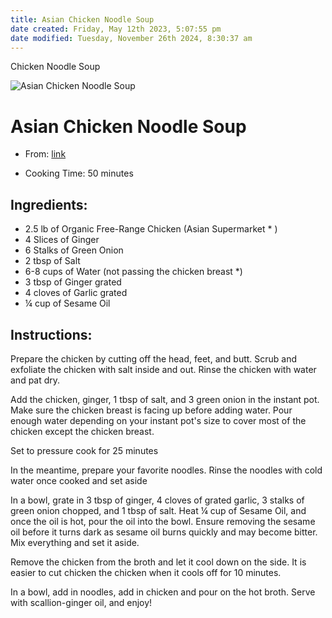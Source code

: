 ```yaml
---
title: Asian Chicken Noodle Soup
date created: Friday, May 12th 2023, 5:07:55 pm
date modified: Tuesday, November 26th 2024, 8:30:37 am
---
```


Chicken Noodle Soup

![Asian Chicken Noodle Soup](https://tiffycooks.com/wp-content/uploads/2021/01/Asian-Chicken-Noodle-Sou.png)

# Asian Chicken Noodle Soup

- From:
  [link](https://tiffycooks.com/asian-chicken-noodle-soup-instant-pot/.md)

- Cooking Time: 50 minutes

## Ingredients:

- 2.5 lb of Organic Free-Range Chicken (Asian Supermarket \* )
- 4 Slices of Ginger
- 6 Stalks of Green Onion
- 2 tbsp of Salt
- 6-8 cups of Water (not passing the chicken breast \*)
- 3 tbsp of Ginger grated
- 4 cloves of Garlic grated
- ¼ cup of Sesame Oil

## Instructions:

Prepare the chicken by cutting off the head, feet, and butt. Scrub and
exfoliate the chicken with salt inside and out. Rinse the chicken with
water and pat dry.

Add the chicken, ginger, 1 tbsp of salt, and 3 green onion in the
instant pot. Make sure the chicken breast is facing up before adding
water. Pour enough water depending on your instant pot's size to cover
most of the chicken except the chicken breast.

Set to pressure cook for 25 minutes

In the meantime, prepare your favorite noodles. Rinse the noodles with
cold water once cooked and set aside

In a bowl, grate in 3 tbsp of ginger, 4 cloves of grated garlic, 3
stalks of green onion chopped, and 1 tbsp of salt. Heat ¼ cup of Sesame
Oil, and once the oil is hot, pour the oil into the bowl. Ensure
removing the sesame oil before it turns dark as sesame oil burns quickly
and may become bitter. Mix everything and set it aside.

Remove the chicken from the broth and let it cool down on the side. It
is easier to cut chicken the chicken when it cools off for 10 minutes.

In a bowl, add in noodles, add in chicken and pour on the hot broth.
Serve with scallion-ginger oil, and enjoy!
